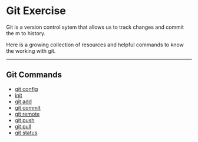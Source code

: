 # Git Exercise

Git is a version control sytem that allows us to track changes and commit the m to history.

Here is a growing collection of resources and helpful commands to know the working with git.

---

## Git Commands
- [git config](./commands/Config.md)
- [init](./Commands/init.md)
- [git add](./Commands/Add.md)
- [git commit](./Commands/Commit.md)
- [git remote](./Commands/Remote.md)
- [git push](./commands/PUSH.md)
- [git pull](./Commands/Pull.md)
- [git status](./Commands/Status.md)